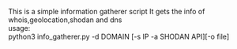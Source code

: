 

This is a simple information gatherer script
It gets the info of whois,geolocation,shodan and dns <br />
usage: <br />
python3 info_gatherer.py -d DOMAIN [-s IP -a SHODAN API][-o file]
